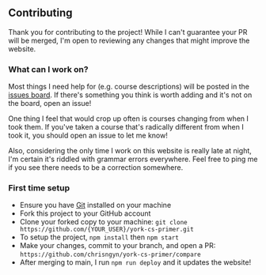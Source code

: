 ## Contributing
Thank you for contributing to the project! While I can't guarantee your PR will
be merged, I'm open to reviewing any changes that might improve the website.

### What can I work on?
Most things I need help for (e.g. course descriptions) will be posted in the
[issues board](https://github.com/chrisngyn/york-cs-primer/issues). If there's
something you think is worth adding and it's not on the board, open an issue!

One thing I feel that would crop up often is courses changing from when I took them.
If you've taken a course that's radically different from when I took it, you should
open an issue to let me know!

Also, considering the only time I work on this website is really late at night, I'm
certain it's riddled with grammar errors everywhere. Feel free to ping me if you see
there needs to be a correction somewhere.

### First time setup
- Ensure you have [Git](https://git-scm.com/downloads) installed on your machine
- Fork this project to your GitHub account
- Clone your forked copy to your machine: `git clone https://github.com/{YOUR_USER}/york-cs-primer.git`
- To setup the project, `npm install` then `npm start`
- Make your changes, commit to your branch, and open a PR: `https://github.com/chrisngyn/york-cs-primer/compare`
- After merging to main, I run `npm run deploy` and it updates the website!
